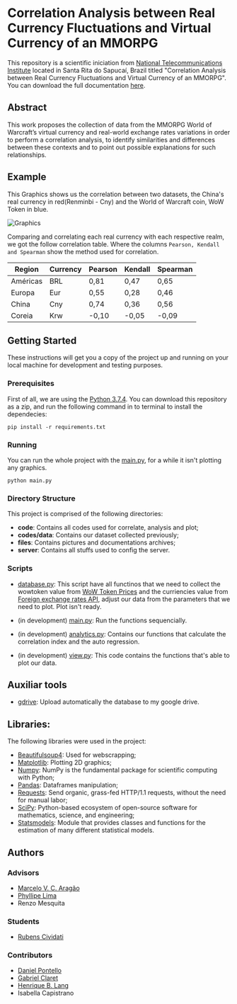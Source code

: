 # Correlation Analysis between Real Currency Fluctuations and Virtual Currency of an MMORPG
This repository is a scientific iniciation from [National Telecommunications Institute](https://inatel.br/home/) located in Santa Rita do Sapucaí, Brazil titled "Correlation Analysis between Real Currency Fluctuations and Virtual Currency of an MMORPG". You can download the full documentation [here](https://github.com/Cividati/tsft/blob/master/files/article.pdf).

## Abstract
This work proposes the collection of data from the MMORPG World of Warcraft’s virtual currency and real-world exchange rates variations in order to perform a correlation analysis, to identify similarities and differences between these contexts and to point out possible explanations for such relationships. 

## Example
This Graphics shows us the correlation between two datasets, the China's real currency in red(Renminbi - Cny) and the World of Warcraft coin, WoW Token in blue.

![Graphics](https://raw.githubusercontent.com/Cividati/tsft/master/files/plot_ch_rmb.png)

Comparing and correlating each real currency with each respective realm, we got the follow correlation table. Where the columns ```Pearson, Kendall and Spearman``` show the method used for correlation.

Region     | Currency | Pearson | Kendall | Spearman |
------------|-------|---------|---------|----------|
Américas    | BRL   |  0,81   |  0,47   |  0,65    |
Europa      | Eur   |  0,55   |  0,28   |  0,46    |
China       | Cny   |  0,74   |  0,36   |  0,56    |
Coreia      | Krw   | -0,10   | -0,05   | -0,09    |

## Getting Started
These instructions will get you a copy of the project up and running on your local machine for development and testing purposes.

### Prerequisites
First of all, we are using the [Python 3.7.4](https://www.python.org/downloads/release/python-374/). You can download this repository as a zip, and run the following command in to terminal to install the dependecies:

```pip install -r requirements.txt```

### Running
You can run the whole project with the [main.py](https://github.com/Cividati/IC-wow/blob/master/main.py), for a while it isn't plotting any graphics.

```python main.py```

### Directory Structure
This project is comprised of the following directories:

- **code**: Contains all codes used for correlate, analysis and plot;
- **codes/data**: Contains our dataset collected previously;
- **files**: Contains pictures and documentations archives;
- **server**: Contains all stuffs used to config the server.

### Scripts
- [database.py](https://github.com/Cividati/IC-wow/blob/master/database.py): 
This script have all functinos that we need to collect the wowtoken value from [WoW Token Prices](https://wowtokenprices.com) and the curriencies value from [Foreign exchange rates API](https://ratesapi.io), adjust our data from the parameters that we need to plot. Plot isn't ready.

- (in development) [main.py](https://github.com/Cividati/IC-wow/blob/master/main.py): 
Run the functions sequencially.
- (in development) [analytics.py](https://github.com/Cividati/IC-wow/blob/master/analytics.py): 
Contains our functions that calculate the correlation index and the auto regression.

- (in development) [view.py](https://github.com/Cividati/IC-wow/blob/master/view.py): 
This code contains the functions that's able to plot our data.

## Auxiliar tools

- [gdrive](https://github.com/prasmussen/gdrive): Upload automatically the database to my google drive.

## Libraries:

The following libraries were used in the project:
- [Beautifulsoup4](https://pypi.org/project/beautifulsoup4/): Used for webscrapping;
- [Matplotlib](https://matplotlib.org): Plotting 2D graphics;
- [Numpy](https://www.numpy.org/): NumPy is the fundamental package for scientific computing with Python;
- [Pandas](https://pandas.pydata.org): Dataframes manipulation;
- [Requests](https://2.python-requests.org/en/master/): Send organic, grass-fed HTTP/1.1 requests, without the need for manual labor;
- [SciPy](https://www.scipy.org/): Python-based ecosystem of open-source software for mathematics, science, and engineering;
- [Statsmodels](https://www.statsmodels.org/stable/index.html): Module that provides classes and functions for the estimation of many different statistical models.

## Authors
### Advisors
- [Marcelo V. C. Aragão](https://github.com/marcelovca90)
- [Phyllipe Lima](https://github.com/phillima)
- Renzo Mesquita

### Students
- [Rubens Cividati](https://github.com/cividati)

### Contributors
- [Daniel Pontello](https://github.com/danielpontello)
- [Gabriel Claret](https://github.com/claret1)
- [Henrique B. Lang](https://github.com/henriqueblang)
- Isabella Capistrano
